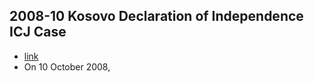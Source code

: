## 2008-10 Kosovo Declaration of Independence ICJ Case
- [link](https://en.wikipedia.org/wiki/Advisory_opinion_on_Kosovo%27s_declaration_of_independence)
- On 10 October 2008,